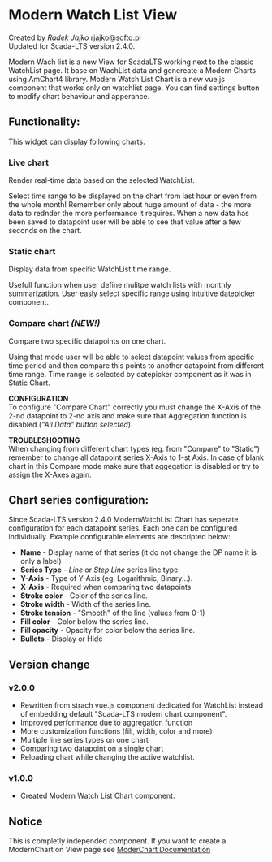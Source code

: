 # Modern Watch List View

Created by _Radek Jajko_ [rjajko@softq.pl](mail:rjajko@softq.pl)  
Updated for Scada-LTS version 2.4.0.

Modern Wach list is a new View for ScadaLTS working next to the classic WatchList page.
It base on WachList data and genereate a Modern Charts using AmChart4 library. Modern Watch List Chart is a new vue.js component that works only on watchlist page. You can find settings button to modify chart behaviour and apperance.

## Functionality:

This widget can display following charts.

### Live chart

Render real-time data based on the selected WatchList.

Select time range to be displayed on the chart from last hour or even from the whole month!
Remember only about huge amount of data - the more data to rednder the more performance it requires. When a new data has been saved to datapoint user will be able to see that value after a few seconds on the chart.

### Static chart

Display data from specific WatchList time range.

Usefull function when user define mulitpe watch lists with monthly summarization. User easly select specific range using intuitive datepicker component.

### Compare chart **_(NEW!)_**

Compare two specific datapoints on one chart.

Using that mode user will be able to select datapoint values from specific time period and
then compare this points to another datapoint from different time range. Time range is selected by datepicker component as it was in Static Chart.

**CONFIGURATION**  
To configure "Compare Chart" correctly you must change the X-Axis of the 2-nd datapoint to 2-nd axis and make sure that Aggregation function is disabled (_"All Data" button selected_).

**TROUBLESHOOTING**  
When changing from different chart types (eg. from "Compare" to "Static") remember to change
all datapoint series X-Axis to 1-st Axis. In case of blank chart in this Compare mode make sure that aggegation is disabled or try to assign the X-Axes again.

## Chart series configuration:

Since Scada-LTS version 2.4.0 ModernWatchList Chart has seperate configuration for each datapoint series. Each one can be configured individually. Example configurable elements are descripted below:

- **Name** - Display name of that series (it do not change the DP name it is only a label)
- **Series Type** - _Line_ or _Step Line_ series line type.
- **Y-Axis** - Type of Y-Axis (eg. Logarithmic, Binary...).
- **X-Axis** - Required when comparing two datapoints
- **Stroke color** - Color of the series line.
- **Stroke width** - Width of the series line.
- **Stroke tension** - "Smooth" of the line (values from 0-1)
- **Fill color** - Color below the series line.
- **Fill opacity** - Opacity for color below the series line.
- **Bullets** - Display or Hide

## Version change

### v2.0.0

- Rewritten from strach vue.js component dedicated for WatchList instead of embedding default "Scada-LTS modern chart component".
- Improved performance due to aggregation function
- More customization functions (fill, width, color and more)
- Multiple line series types on one chart
- Comparing two datapoint on a single chart
- Reloading chart while changing the active watchlist.

### v1.0.0

- Created Modern Watch List Chart component.

## Notice

This is completly independed component. If you want to create a ModernChart on View page see [ModerChart Documentation](../amcharts/readme.md)
